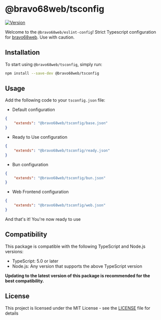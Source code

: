 # @bravo68web/tsconfig

[![Version](https://img.shields.io/npm/v/@bravo68web/tsconfig.svg?style=flat-square)](https://www.npmjs.com/package/@bravo68web/tsconfig)

Welcome to the `@bravo68web/eslint-config`! Strict Typescript configuration for [bravo68web](https://github.com/bravo68web). Use with caution.

## Installation

To start using `@bravo68web/tsconfig`, simply run:

```bash
npm install --save-dev @bravo68web/tsconfig
```

## Usage

Add the following code to your `tsconfig.json` file:

-   Default configuration

```json
{
    "extends": "@bravo68web/tsconfig/base.json"
}
```

-   Ready to Use configuration

```json
{
    "extends": "@bravo68web/tsconfig/ready.json"
}
```

-   Bun configuration

```json
{
    "extends": "@bravo68web/tsconfig/bun.json"
}
```

-   Web Frontend configuration

```json
{
    "extends": "@bravo68web/tsconfig/web.json"
}
```

And that's it! You're now ready to use

## Compatibility

This package is compatible with the following TypeScript and Node.js versions:

-   TypeScript: 5.0 or later
-   Node.js: Any version that supports the above TypeScript version

**Updating to the latest version of this package is recommended for the best compatibility.**

## License

This project is licensed under the MIT License - see the [LICENSE](./LICENSE) file for details
